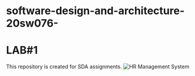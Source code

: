 # software-design-and-architecture-20sw076-
# LAB#1
This repository is created for SDA assignments.
![HR Management System](https://user-images.githubusercontent.com/92182036/183698829-9dcffda6-0b9e-43f4-a15f-29b7b613c17d.jpg)

